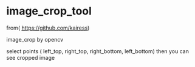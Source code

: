 # image_crop_tool
from( https://github.com/kairess)

image_crop by opencv

select points ( left_top, right_top, right_bottom, left_bottom) then you can see cropped image
